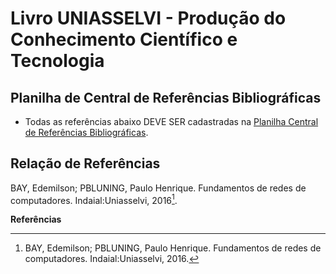 # Livro UNIASSELVI - Produção do Conhecimento Científico e Tecnologia

## Planilha de Central de Referências Bibliográficas

- Todas as referências abaixo DEVE SER cadastradas na [Planilha Central de Referências Bibliográficas]().

## Relação de Referências

BAY, Edemilson; PBLUNING, Paulo Henrique. Fundamentos de redes de computadores. Indaial:Uniasselvi, 2016[^BAY-PBLUNIG-2016].

**Referências**

[^BAY-PBLUNIG-2016]: BAY, Edemilson; PBLUNING, Paulo Henrique. Fundamentos de redes de computadores. Indaial:Uniasselvi, 2016.
